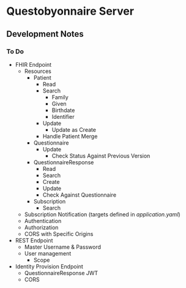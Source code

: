 # Questobyonnaire Server

## Development Notes

### To Do

* FHIR Endpoint
  * Resources
    * Patient
      * Read
      * Search
        * Family
        * Given
        * Birthdate
        * Identifier
      * Update
        * Update as Create
      * Handle Patient Merge
    * Questionnaire
      * Update
        * Check Status Against Previous Version
    * QuestionnaireResponse
      * Read
      * Search
      * Create
      * Update
      * Check Against Questionnaire
    * Subscription
      * Search
  * Subscription Notification (targets defined in *application.yaml*)
  * Authentication
  * Authorization
  * CORS with Specific Origins
* REST Endpoint
  * Master Username & Password
  * User management
    * Scope
* Identity Provision Endpoint
  * QuestionnaireResponse JWT
  * CORS
